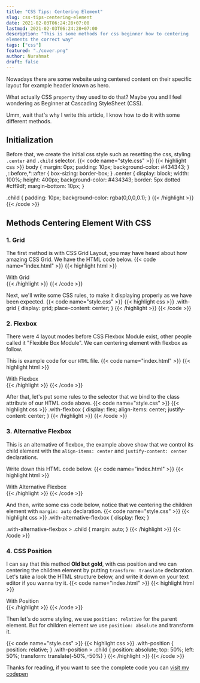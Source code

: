 ```yaml
---
title: "CSS Tips: Centering Element"
slug: css-tips-centering-element
date: 2021-02-03T06:24:28+07:00
lastmod: 2021-02-03T06:24:28+07:00
description: "This is some methods for css beginner how to centering
elements the correct way"
tags: ["css"]
featured: "./cover.png"
author: Nurahmat
draft: false
---
```

Nowadays there are some website using centered content
on their specific layout for example header known as hero.

What actually CSS `property` they used to do that? Maybe you and I feel
wondering as Beginner at Cascading StyleSheet (CSS).

Umm, wait that's why I write this article, I know how to
do it with some different methods.

## Initialization
Before that, we create the initial css style such as resetting the css,
styling `.center` and `.child` selector.
{{< code name="style.css" >}}
{{< highlight css >}}
body {
  margin: 0px;
  padding: 10px;
  background-color: #434343;
}
*,*::before,*::after {
  box-sizing: border-box;
}
.center {
  display: block;
  width: 100%;
  height: 400px;
  background-color: #434343;
  border: 5px dotted #cff9df;
  margin-bottom: 10px;
}

.child {
  padding: 10px;
  background-color: rgba(0,0,0,0.1);
}
{{< /highlight >}}
{{< /code >}}

## Methods Centering Element With CSS
### 1. Grid
The first method is with CSS Grid Layout, you may have heard about how
amazing CSS Grid. We have the HTML code below.
{{< code name="index.html" >}}
{{< highlight html >}}
<div class="center with-grid">
  <div class="child">
        With Grid
  </div>
</div>
{{< /highlight >}}
{{< /code >}}

Next, we'll write some CSS rules, to make it displaying properly as we have
been expected.
{{< code name="style.css" >}}
{{< highlight css >}}
.with-grid {
  display: grid;
  place-content: center;
}
{{< /highlight >}}
{{< /code >}}

### 2. Flexbox
There were 4 layout modes before CSS Flexbox Module exist, other people
called it "Flexible Box Module". We can centering element with flexbox as
follow.

This is example code for our `HTML` file.
{{< code name="index.html" >}}
{{< highlight html >}}
<div class="center with-flexbox">
  <div class="child">
        With Flexbox
  </div>
</div>
{{< /highlight >}}
{{< /code >}}

After that, let's put some rules to the selector that we bind to the class
attribute of our HTML code above.
{{< code name="style.css" >}}
{{< highlight css >}}
.with-flexbox {
  display: flex;
  align-items: center;
  justify-content: center;
}
{{< /highlight >}}
{{< /code >}}

### 3. Alternative Flexbox
This is an alternative of flexbox, the example above show that we control
its child element with the `align-items: center` and `justify-content: center` declarations.

Write down this HTML code below.
{{< code name="index.html" >}}
{{< highlight html >}}
<div class="center with-alternative-flexbox">
  <div class="child">
        With Alternative Flexbox
  </div>
</div>
{{< /highlight >}}
{{< /code >}}

And then, write some css code below, notice that we centering the children element
with `margin: auto` declaration.
{{< code name="style.css" >}}
{{< highlight css >}}
.with-alternative-flexbox {
  display: flex;
}

.with-alternative-flexbox > .child {
  margin: auto;
}
{{< /highlight >}}
{{< /code >}}

### 4. CSS Position
I can say that this method **Old but gold**, with css position and
we can centering the children element by putting `transform: translate`
declaration. Let's take a look the HTML structure below, and write it down
on your text editor if you wanna try it.
{{< code name="index.html" >}}
{{< highlight html >}}
<div class="center with-position">
  <div class="child">
        With Position
  </div>
</div>
{{< /highlight >}}
{{< /code >}}

Then let's do some styling, we use `position: relative` for the parent
element. But for children element we use `position: absolute` and transform
it.

{{< code name="style.css" >}}
{{< highlight css >}}
.with-position {
  position: relative;
}
.with-position > .child {
  position: absolute;
  top: 50%;
  left: 50%;
  transform: translate(-50%,-50%)
}
{{< /highlight >}}
{{< /code >}}

Thanks for reading, if you want to see the complete code you can [visit my
codepen](https://codepen.io/nurofsun/pen/MWjvxbM)
